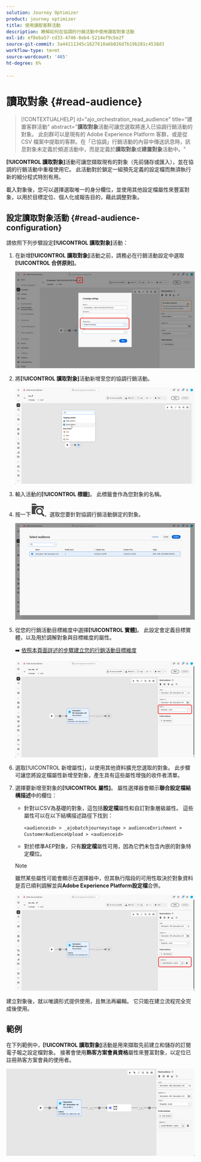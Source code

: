 ```yaml
---
solution: Journey Optimizer
product: journey optimizer
title: 使用讀取客群活動
description: 瞭解如何在協調的行銷活動中使用讀取對象活動
exl-id: ef8eba57-cd33-4746-8eb4-5214ef9cbe2f
source-git-commit: 3a44111345c1627610a6b026d7b19b281c4538d3
workflow-type: tm+mt
source-wordcount: '465'
ht-degree: 6%

---
```



# 讀取對象 {#read-audience}


>[!CONTEXTUALHELP]
>id="ajo_orchestration_read_audience"
>title="建置客群活動"
>abstract="**讀取對象**&#x200B;活動可讓您選取將進入已協調行銷活動的對象。 此刻群可以是現有的 Adobe Experience Platform 客群，或是從 CSV 檔案中提取的客群。在「已協調」行銷活動的內容中傳送訊息時，訊息對象未定義於頻道活動中，而是定義於&#x200B;**讀取對象**&#x200B;或&#x200B;**建置對象**&#x200B;活動中。"

**[!UICONTROL 讀取對象]**&#x200B;活動可讓您擷取現有的對象（先前儲存或匯入），並在協調的行銷活動中重複使用它。 此活動對於鎖定一組預先定義的設定檔而無須執行新的細分程式特別有用。

載入對象後，您可以選擇選取唯一的身分欄位，並使用其他設定檔屬性來豐富對象，以用於目標定位、個人化或報告目的，藉此調整對象。

## 設定讀取對象活動 {#read-audience-configuration}

請依照下列步驟設定&#x200B;**[!UICONTROL 讀取對象]**&#x200B;活動：

1. 在新增&#x200B;**[!UICONTROL 讀取對象]**&#x200B;活動之前，請務必在行銷活動設定中選取&#x200B;**[!UICONTROL 合併原則]**。

   ![](../assets/read-audience-6.png)

1. 將&#x200B;**[!UICONTROL 讀取對象]**&#x200B;活動新增至您的協調行銷活動。

   ![](../assets/read-audience-1.png)

1. 輸入活動的&#x200B;**[!UICONTROL 標籤]**。 此標籤會作為您對象的名稱。

1. 按一下![資料夾搜尋圖示](../assets/do-not-localize/folder-search.svg)，選取您要針對協調行銷活動鎖定的對象。

   ![](../assets/read-audience-2.png)

1. 從您的行銷活動目標維度中選擇&#x200B;**[!UICONTROL 實體&#x200B;]**。 此設定會定義目標實體，以及用於調解對象與目標維度的屬性。

   ➡️ [依照本頁面詳述的步驟建立您的行銷活動目標維度](../target-dimension.md)

   ![](../assets/read-audience-3.png)

1. 選取[!UICONTROL 新增屬性]，以使用其他資料擴充您選取的對象。 此步驟可讓您將設定檔屬性新增至對象，產生具有這些屬性增強的收件者清單。

1. 選擇要新增至對象的&#x200B;**[!UICONTROL 屬性]**。 屬性選擇器會顯示&#x200B;**聯合設定檔結構描述**&#x200B;中的欄位：

   * 針對以CSV為基礎的對象，這包括&#x200B;**設定檔**&#x200B;屬性和自訂對象層級屬性。 這些屬性可以在以下結構描述路徑下找到：

     `<audienceid> > _ajobatchjourneystage > audienceEnrichment > CustomerAudienceUpload > <audienceid>`

   * 對於標準AEP對象，只有&#x200B;**設定檔**&#x200B;屬性可用，因為它們未包含內嵌的對象特定欄位。

   >[!NOTE]
   >
   > 雖然某些屬性可能會顯示在選擇器中，但其執行階段的可用性取決於對象資料是否已順利調解並與&#x200B;**Adobe Experience Platform設定檔**&#x200B;合併。

   ![](../assets/read-audience-4.png)

建立對象後，就以唯讀形式提供使用，且無法再編輯。 它只能在建立流程完全完成後使用。

## 範例

在下列範例中，**[!UICONTROL 讀取對象]**&#x200B;活動是用來擷取先前建立和儲存的訂閱電子報之設定檔對象。 接著會使用&#x200B;**熟客方案會員資格**&#x200B;屬性來豐富對象，以定位已註冊熟客方案會員的使用者。

![](../assets/read-audience-5.png)
